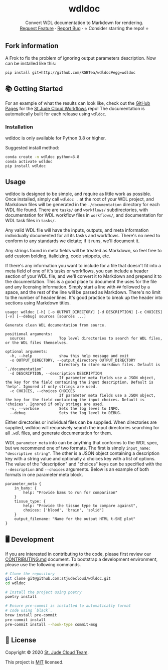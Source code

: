 <p align="center">
  <h1 align="center">
  wdldoc
  </h1>

  <p align="center">
    Convert WDL documentation to Markdown for rendering.
    <br />
    <a href="https://github.com/stjudecloud/wdldoc/issues">Request Feature</a>
    ·
    <a href="https://github.com/stjudecloud/wdldoc/issues">Report Bug</a>
    ·
    ⭐ Consider starring the repo! ⭐
    <br />
  </p>
</p>

## Fork information
A Frok to fix the problem of ignoring output parameters description.
Now can be installed like this:

```bash
pip install git+http://github.com/RGBTea/wdldoc#egg=wdldoc
```

## 📚 Getting Started

For an example of what the results can look like, check out the [GitHub Pages](https://stjudecloud.github.io/workflows/) for the [St Jude Cloud Workflows](https://github.com/stjudecloud/workflows) repo! The documentation is automatically built for each release using `wdldoc`.

### Installation

wdldoc is only available for Python 3.8 or higher.

Suggested install method:

```bash
conda create -n wdldoc python=3.8
conda activate wdldoc
pip install wdldoc
```

## Usage

wdldoc is designed to be simple, and require as little work as possible. Once installed, simply call `wdldoc .` at the root of your WDL project, and Markdown files will be generated in the `./documentation` directory for each WDL file found. There are `tasks/` and `workflows/` subdirectories, with documentation for WDL workflow files in `workflows/`, and documentation for WDL task files in `tasks/`.

Any valid WDL file will have the inputs, outputs, and meta information individually documented for all its tasks and workflows. There's no need to conform to any standards we dictate; if it runs, we'll document it.

Any strings found in meta fields will be treated as Markdown, so feel free to add custom bolding, italicizing, code snippets, etc.

If there's any information you want to include for a file that doesn't fit into a meta field of one of it's tasks or workflows, you can include a header section of your WDL file, and we'll convert it to Markdown and prepend it to the documentation. This is a good place to document the uses for the file and any licensing information. Simply start a line with `##` followed by a space, and the rest of the line will be parsed as Markdown. There's no limit to the number of header lines. It's good practice to break up the header into sections using Markdown titles.

```text
usage: wdldoc [-h] [-o OUTPUT_DIRECTORY] [-d DESCRIPTION] [-c CHOICES] [-v] [--debug] sources [sources ...]

Generate clean WDL documentation from source.

positional arguments:
  sources               Top level directories to search for WDL files, or the WDL files themselves.

optional arguments:
  -h, --help            show this help message and exit
  -o OUTPUT_DIRECTORY, --output_directory OUTPUT_DIRECTORY
                        Directory to store markdown files. Default is `./documentation`
  -d DESCRIPTION, --description DESCRIPTION
                        If parameter meta fields use a JSON object, the key for the field containing the input description. Default is 'help'. Ignored if only strings are used.
  -c CHOICES, --choices CHOICES
                        If parameter meta fields use a JSON object, the key for the field containing the input choices. Default is 'choices'. Ignored if only strings are used.
  -v, --verbose         Sets the log level to INFO.
  --debug               Sets the log level to DEBUG.
```

Either directories or individual files can be supplied. When directories are supplied,
wdldoc will recursively search the input directories searching for all `.wdl` files, and generate documentation for them.

WDL `parameter_meta` info can be anything that conforms to the WDL spec, but we recommend one of two formats. The first is simply `input_name: "descriptive string"`. The other is a JSON object containing a description key with a string value and optionally a choices key with a list of options. The value of the "description" and "choices" keys can be specified with the `--description` and `--choices` arguments. Below is an example of both formats in one parameter meta block.

```text
parameter_meta {
    in_bams: {
        help: "Provide bams to run for comparison"
    }
    tissue_type: {
        help: "Provide the tissue type to compare against",
        choices: ['blood', 'brain', 'solid']
    }
    output_filename: "Name for the output HTML t-SNE plot"
}
```

## 🖥️ Development

If you are interested in contributing to the code, please first review
our [CONTRIBUTING.md][contributing-md] document. To bootstrap a
development environment, please use the following commands.

```bash
# Clone the repository
git clone git@github.com:stjudecloud/wdldoc.git
cd wdldoc

# Install the project using poetry
poetry install

# Ensure pre-commit is installed to automatically format
# code using `black`.
brew install pre-commit
pre-commit install
pre-commit install --hook-type commit-msg
```

## 📝 License

Copyright © 2020 [St. Jude Cloud Team](https://github.com/stjudecloud).

This project is [MIT][license-md] licensed.

[contributing-md]: https://github.com/stjudecloud/wdldoc/blob/master/CONTRIBUTING.md
[license-md]: https://github.com/stjudecloud/wdldoc/blob/master/LICENSE.md
